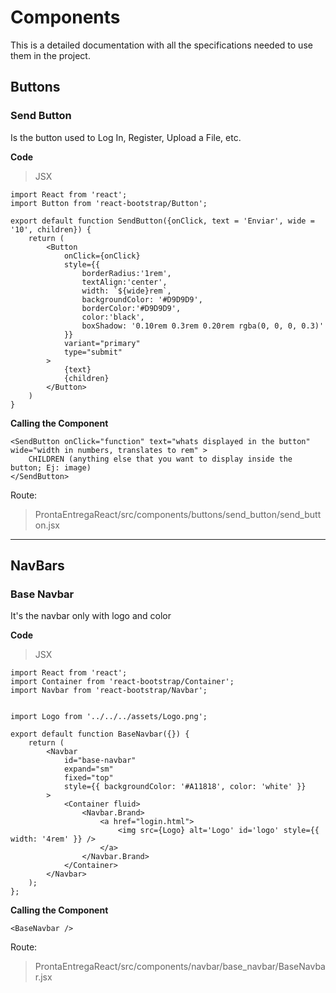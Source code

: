 # Components

This is a detailed documentation with all the specifications needed to use them in the project.

## Buttons

### Send Button

Is the button used to Log In, Register, Upload a File, etc.

**Code**

> JSX

```
import React from 'react';
import Button from 'react-bootstrap/Button';

export default function SendButton({onClick, text = 'Enviar', wide = '10', children}) {
    return (
        <Button
            onClick={onClick}
            style={{
                borderRadius:'1rem',
                textAlign:'center',
                width: `${wide}rem`,
                backgroundColor: '#D9D9D9',
                borderColor:'#D9D9D9',
                color:'black',
                boxShadow: '0.10rem 0.3rem 0.20rem rgba(0, 0, 0, 0.3)'
            }}
            variant="primary"
            type="submit"
        >
            {text}
            {children}
        </Button>
    )
}
```

**Calling the Component**

```
<SendButton onClick="function" text="whats displayed in the button" wide="width in numbers, translates to rem" >
    CHILDREN (anything else that you want to display inside the button; Ej: image)
</SendButton>
```

Route:

> ProntaEntregaReact/src/components/buttons/send_button/send_button.jsx

---

## NavBars

### Base Navbar

It's the navbar only with logo and color

**Code**

> JSX

```
import React from 'react';
import Container from 'react-bootstrap/Container';
import Navbar from 'react-bootstrap/Navbar';


import Logo from '../../../assets/Logo.png';

export default function BaseNavbar({}) {
    return (
        <Navbar
            id="base-navbar"
            expand="sm"
            fixed="top"
            style={{ backgroundColor: '#A11818', color: 'white' }}
        >
            <Container fluid>
                <Navbar.Brand>
                    <a href="login.html">
                        <img src={Logo} alt='Logo' id='logo' style={{ width: '4rem' }} />
                    </a>
                </Navbar.Brand>
            </Container>
        </Navbar>
    );
};
```

**Calling the Component**

```
<BaseNavbar />
```

Route:

> ProntaEntregaReact/src/components/navbar/base_navbar/BaseNavbar.jsx
